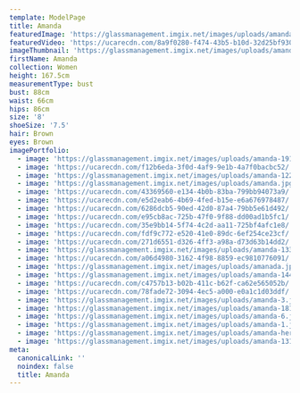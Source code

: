 ```yaml
---
template: ModelPage
title: Amanda
featuredImage: 'https://glassmanagement.imgix.net/images/uploads/amandabannery313.jpg'
featuredVideo: 'https://ucarecdn.com/8a9f0280-f474-43b5-b10d-32d25bf930fa/'
imageThumbnail: 'https://glassmanagement.imgix.net/images/uploads/amanda-her-shadow-yes.jpg'
firstName: Amanda
collection: Women
height: 167.5cm
measurementType: bust
bust: 88cm
waist: 66cm
hips: 86cm
size: '8'
shoeSize: '7.5'
hair: Brown
eyes: Brown
imagePortfolio:
  - image: 'https://glassmanagement.imgix.net/images/uploads/amanda-19191.jpg'
  - image: 'https://ucarecdn.com/f12b6eda-3f0d-4af9-9e1b-4a7f0bacbc52/'
  - image: 'https://glassmanagement.imgix.net/images/uploads/amanda-122.jpg'
  - image: 'https://glassmanagement.imgix.net/images/uploads/amanda.jpg'
  - image: 'https://ucarecdn.com/43369560-e134-4b0b-83ba-799bb94073a9/'
  - image: 'https://ucarecdn.com/e5d2eab6-4b69-4fed-b15e-e6a676978487/'
  - image: 'https://ucarecdn.com/6286dcb5-90ed-42d0-87a4-79bb5e61d492/'
  - image: 'https://ucarecdn.com/e95cb8ac-725b-47f0-9f88-dd00ad1b5fc1/'
  - image: 'https://ucarecdn.com/35e9bb14-5f74-4c2d-aa11-725bf4afc1e8/'
  - image: 'https://ucarecdn.com/fdf9c772-e520-41e0-89dc-6ef254ce23cf/'
  - image: 'https://ucarecdn.com/271d6551-d326-4ff3-a98a-d73d63b14dd2/'
  - image: 'https://glassmanagement.imgix.net/images/uploads/amanda-133.jpg'
  - image: 'https://ucarecdn.com/a06d4980-3162-4f98-8859-ec9810776091/'
  - image: 'https://glassmanagement.imgix.net/images/uploads/amanada.jpg'
  - image: 'https://glassmanagement.imgix.net/images/uploads/amanda-1444.jpg'
  - image: 'https://ucarecdn.com/c4757b13-b02b-411c-b62f-ca62e565052b/'
  - image: 'https://ucarecdn.com/78fade72-3094-4ec5-a000-e0a1c1d03ddf/'
  - image: 'https://glassmanagement.imgix.net/images/uploads/amanda-3.jpg'
  - image: 'https://glassmanagement.imgix.net/images/uploads/amanda-1818.jpg'
  - image: 'https://glassmanagement.imgix.net/images/uploads/amanda-6.jpg'
  - image: 'https://glassmanagement.imgix.net/images/uploads/amanda-1.jpg'
  - image: 'https://glassmanagement.imgix.net/images/uploads/amanda-her-shadow-yes.jpg'
  - image: 'https://glassmanagement.imgix.net/images/uploads/amanda-13131313.jpg'
meta:
  canonicalLink: ''
  noindex: false
  title: Amanda
---
```


